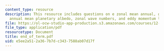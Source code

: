 ```yaml
---
content_type: resource
description: This resource includes questions on e zonal mean annual, global mean
  annual mean planetary albedo, zonal wave numbers, and eddy momentum transport.
file: https://ol-ocw-studio-app-production.s3.amazonaws.com/courses/12-812-general-circulation-of-the-earths-atmosphere-fall-2005/e5ee2a512a367b7dc3437588ab07d17f_end_of_term.pdf
file_type: application/pdf
resourcetype: Document
title: end_of_term.pdf
uid: e5ee2a51-2a36-7b7d-c343-7588ab07d17f
---
```

